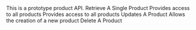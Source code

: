 <!-- this is a XML file -->
<alps version="1.0">
  <link rel="help" href="http://example.org/documentation/products.html" />
  <doc>
    This is a prototype product API.
  </doc>

  <!-- transitions -->
  <descriptor id="item" type="safe" rt="#product">
    <doc>Retrieve A Single Product</doc>
  </descriptor>

  <descriptor id="collection" type="safe" rt="#product">
    <doc>Provides access to all products</doc>
  </descriptor>

  <descriptor id="search" type="safe" rt="#product">
    <doc>Provides access to all products</doc>
    <descriptor href="#id" />
  </descriptor>

  <descriptor id="edit" type="idempotent" rt="#product">
    <doc>Updates A Product</doc>
    <descriptor href="#product" />
  </descriptor>

  <descriptor id="create" type="unsafe" rt="#product">
    <doc>Allows the creation of a new product</doc>
    <descriptor href="#product" />
  </descriptor>

  <descriptor id="delete" type="idempotent">
    <doc>Delete A Product </doc>
  </descriptor>

  <!-- product -->
  <descriptor id="product" type="semantic">
    <descriptor id="id" />
    <descriptor id="name" />
    <descriptor id="description" />
    <descriptor id="url" />
    <descriptor id="thumbnailUrl" />
    <descriptor id="keywords" />
    <descriptor id="brand" />
    <descriptor id="color" />
    <descriptor id="itemCondition" />
    <descriptor id="manufacturer" />
    <descriptor id="model" />
    <descriptor id="sku" />
    <descriptor id="weight" />
    <descriptor id="width" />
    <descriptor id="height" />
    <descriptor id="depth" />
  </descriptor>

</alps>
